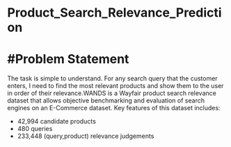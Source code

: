 # Product_Search_Relevance_Prediction

# #Problem Statement
The task is simple to understand. For any search query that the customer enters, I need to find the most relevant products and show them to the user in order of their relevance.WANDS is a Wayfair product search relevance dataset that allows objective benchmarking and evaluation of search engines on an E-Commerce dataset. Key features of this dataset includes:

 - 42,994 candidate products
 - 480 queries
 - 233,448 (query,product) relevance judgements
